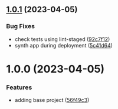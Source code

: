 ## [1.0.1](https://github.com/edwardramirez31/cdk-app-template/compare/v1.0.0...v1.0.1) (2023-04-05)


### Bug Fixes

* check tests using lint-staged ([92c7f12](https://github.com/edwardramirez31/cdk-app-template/commit/92c7f126ebf99920c56337015843bd0fb76aafcd))
* synth app during deployment ([5c41d64](https://github.com/edwardramirez31/cdk-app-template/commit/5c41d64bb95f663f792c86b0d34ca1285c2a33c1))

# 1.0.0 (2023-04-05)


### Features

* adding base project ([56f49c3](https://github.com/edwardramirez31/cdk-app-template/commit/56f49c364bdadf3a99d2bbb3d41e03160174a911))
